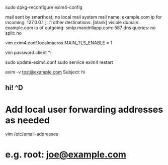 sudo dpkg-reconfigure exim4-config


mail sent by smarthost; no local mail
system mail name: example.com
ip for incoming: 127.0.0.1 ; ::1
other destinations: [blank]
visible domain: example.com
ip of outgoing: smtp.mandrillapp.com::587
dns queries: no
split: no


vim exim4.conf.localmacros
MAIN_TLS_ENABLE = 1

vim password.client
*:<username>:<pass>

sudo update-exim4.conf
sudo service exim4 restart


exim -v test@example.com
Subject: hi

hi!
^D
-----


# Add local user forwarding addresses as needed
vim /etc/email-addresses
# e.g. root: joe@example.com

